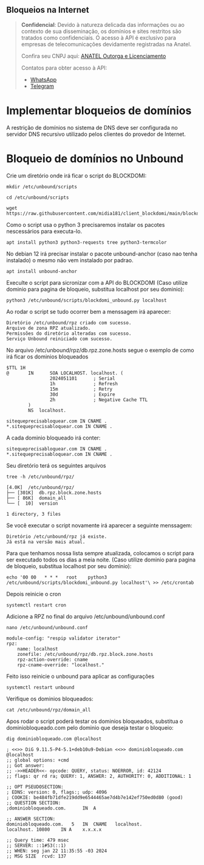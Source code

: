 ## Bloqueios na Internet

> **Confidencial**: Devido à natureza delicada das informações ou ao contexto de sua disseminação, os domínios e sites restritos são tratados como confidenciais. O acesso à API é exclusivo para empresas de telecomunicações devidamente registradas na Anatel.
> 
> Confira seu CNPJ aqui: <a href="https://informacoes.anatel.gov.br/paineis/outorga-e-licenciamento" target="_blank">ANATEL Outorga e Licenciamento</a>
> 
> Contatos para obter acesso à API:
> - <a href="https://api.whatsapp.com/send/?phone=5584998667245&text=Como+obter+acesso+a+API%3F&type=phone_number&app_absent=0" target="_blank">WhatsApp</a>
> - <a href="https://t.me/LucasMidia" target="_blank">Telegram</a>


# Implementar bloqueios de domínios
A restrição de domínios no sistema de DNS deve ser configurada no servidor DNS recursivo utilizado pelos clientes do provedor de Internet.

# Bloqueio de domínios no Unbound
Crie um diretório onde irá ficar o script do BLOCKDOMI:
```plaintext
mkdir /etc/unbound/scripts
```
```plaintext
cd /etc/unbound/scripts
```
```plaintext
wget https://raw.githubusercontent.com/midia181/client_blockdomi/main/blockdomi_unbound.py
```
Como o script usa o python 3 precisaremos instalar os pacotes nescessários para executa-lo.
```plaintext
apt install python3 python3-requests tree python3-termcolor
```
No debian 12 irá precisar instalar o pacote unbound-anchor (caso nao tenha instalado) o mesmo não vem instalado por padrao.
```plaintext
apt install unbound-anchor
```
Execulte o script para sicronizar com a API do BLOCKDOMI (Caso utilize dominio para pagina de bloqueio, substitua localhost por seu dominio):
```plaintext
python3 /etc/unbound/scripts/blockdomi_unbound.py localhost
```
Ao rodar o script se tudo ocorrer bem a menssagem irá aparecer:
```plaintext
Diretório /etc/unbound/rpz criado com sucesso.
Arquivo de zona RPZ atualizado.
Permissões do diretório alteradas com sucesso.
Serviço Unbound reiniciado com sucesso.
```
No arquivo /etc/unbound/rpz/db.rpz.zone.hosts segue o exemplo de como irá ficar os dominios bloqueados
```plaintext
$TTL 1H
@       IN      SOA LOCALHOST. localhost. (
                2024051101      ; Serial
                1h              ; Refresh
                15m             ; Retry
                30d             ; Expire
                2h              ; Negative Cache TTL
        )
        NS  localhost.

sitequeprecisabloquear.com IN CNAME .
*.sitequeprecisabloquear.com IN CNAME .
```
A cada dominio bloqueado irá conter:
```plaintext
sitequeprecisabloquear.com IN CNAME .
*.sitequeprecisabloquear.com IN CNAME .
```
Seu diretório terá os seguintes arquivos
```plaintext
tree -h /etc/unbound/rpz/
```
```plaintext
[4.0K]  /etc/unbound/rpz/
├── [301K]  db.rpz.block.zone.hosts
├── [ 86K]  domain_all
└── [  10]  version

1 directory, 3 files
```
Se você executar o script novamente irá aparecer a seguinte menssagem:
```plaintext
Diretório /etc/unbound/rpz já existe.
Já está na versão mais atual.
```
Para que tenhamos nossa lista sempre atualizada, colocamos o script para ser executado todos os dias a meia noite.
(Caso utilize dominio para pagina de bloqueio, substitua localhost por seu dominio):
```plaintext
echo '00 00   * * *   root    python3 /etc/unbound/scripts/blockdomi_unbound.py localhost'\ >> /etc/crontab
```
Depois reinicie o cron
```plaintext
systemctl restart cron
```
Adicione a RPZ no final do arquivo /etc/unbound/unbound.conf
```plaintext
nano /etc/unbound/unbound.conf
```
```plaintext
module-config: "respip validator iterator"
rpz:
    name: localhost
    zonefile: /etc/unbound/rpz/db.rpz.block.zone.hosts
    rpz-action-override: cname
    rpz-cname-override: "localhost."
```
Feito isso reinicie o unbound para aplicar as configurações
```plaintext
systemctl restart unbound
```
Verifique os dominios bloqueados:
```plaintext
cat /etc/unbound/rpz/domain_all
```
Apos rodar o script poderá testar os dominios bloqueados, substitua o dominiobloqueado.com pelo dominio que deseja testar o bloqueio:
```plaintext
dig dominiobloqueado.com @localhost
```
```plaintext
; <<>> DiG 9.11.5-P4-5.1+deb10u9-Debian <<>> dominiobloqueado.com @localhost
;; global options: +cmd
;; Got answer:
;; ->>HEADER<<- opcode: QUERY, status: NOERROR, id: 42124
;; flags: qr rd ra; QUERY: 1, ANSWER: 2, AUTHORITY: 0, ADDITIONAL: 1
 
;; OPT PSEUDOSECTION:
; EDNS: version: 0, flags:; udp: 4096
; COOKIE: be484fb71dfe219dd9e6544465ae7d4b7e142ef750ed0d80 (good)
;; QUESTION SECTION:
;dominiobloqueado.com.		IN	A
 
;; ANSWER SECTION:
dominiobloqueado.com.	5	IN	CNAME	localhost.
localhost. 10800	IN A	x.x.x.x
 
;; Query time: 479 msec
;; SERVER: ::1#53(::1)
;; WHEN: seg jan 22 11:35:55 -03 2024
;; MSG SIZE  rcvd: 137
```
